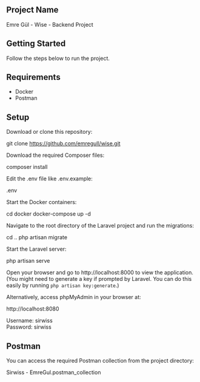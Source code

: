 ## Project Name

Emre Gül - Wise - Backend Project

## Getting Started

Follow the steps below to run the project.

## Requirements

- Docker
- Postman

## Setup

Download or clone this repository:

git clone https://github.com/emregull/wise.git

Download the required Composer files:

composer install

Edit the .env file like .env.example:

.env

Start the Docker containers:

cd docker
docker-compose up -d

Navigate to the root directory of the Laravel project and run the migrations:

cd ..
php artisan migrate

Start the Laravel server:

php artisan serve

Open your browser and go to http://localhost:8000 to view the application.  
(You might need to generate a key if prompted by Laravel. You can do this easily by running `php artisan key:generate`.)

Alternatively, access phpMyAdmin in your browser at:

http://localhost:8080

Username: sirwiss  
Password: sirwiss

## Postman

You can access the required Postman collection from the project directory:

Sirwiss - EmreGul.postman_collection
